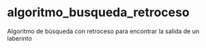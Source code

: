 # algoritmo_busqueda_retroceso
Algoritmo de búsqueda con retroceso para encontrar la salida de un laberinto
